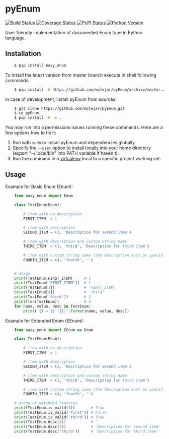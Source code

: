pyEnum
======

[![Build Status](https://travis-ci.org/molejar/pyEnum.svg?branch=master)](https://travis-ci.org/molejar/pyEnum)
[![Coverage Status](https://coveralls.io/repos/github/molejar/pyEnum/badge.svg?branch=master)](https://coveralls.io/github/molejar/pyEnum?branch=master)
[![PyPI Status](https://img.shields.io/pypi/v/easy_enum.svg)](https://pypi.python.org/pypi/easy_enum)
[![Python Version](https://img.shields.io/pypi/pyversions/easy_enum.svg)](https://www.python.org)

User friendly implementation of documented Enum type in Python language.

Installation
------------

``` bash
    $ pip install easy_enum
```

To install the latest version from master branch execute in shell following commands:

``` bash
    $ pip install -U https://github.com/molejar/pyEnum/archive/master.zip
```

In case of development, install pyEnum from sources:

``` bash
    $ git clone https://github.com/molejar/pyEnum.git
    $ cd pyEnum
    $ pip install -U -e .
```

You may run into a permissions issues running these commands. Here are a few options how to fix it:

1. Run with `sudo` to install pyEnum and dependencies globally
2. Specify the `--user` option to install locally into your home directory (export "~/.local/bin" into PATH variable if haven't).
3. Run the command in a [virtualenv](https://virtualenv.pypa.io/en/latest/) local to a specific project working set.

Usage
-----

Example for Basic Enum (Enum):

``` Python
    from easy_enum import Enum

    class TestEnum(Enum):

        # item with no description
        FIRST_ITEM  = 1

        # item with description
        SECOND_ITEM = (2, 'Description for second item')

        # item with description and custom string name
        THIRD_ITEM  = (3, 'third', 'Description for third item')

        # item with custom string name (the description must be specified as empty string)
        FOURTH_ITEM = (4, 'fourth', '')


    # Usage
    print(TestEnum.FIRST_ITEM)     # 1
    print(TestEnum['FIRST_ITEM'])  # 1
    print(TestEnum[1])             # 'FIRST_ITEM'
    print(TestEnum[3])             # 'third'
    print(TestEnum['third'])       # 3
    print(len(TestEnum))           # 4
    for name, value, desc in TestEnum:
        print('{} = {} ({})'.format(name, value, desc))
```

Example for Extended Enum (EEnum):

``` Python
    from easy_enum import EEnum as Enum

    class TestEnum(Enum):

        # item with no description
        FIRST_ITEM  = 1

        # item with description
        SECOND_ITEM = (2, 'Description for second item')

        # item with description and custom string name
        THIRD_ITEM  = (3, 'third', 'Description for third item')

        # item with custom string name (the description must be specified as empty string)
        FOURTH_ITEM = (4, 'fourth', '')

    # Usage of extended features
    print(TestEnum.is_valid(1))       # True
    print(TestEnum.is_valid('first')) # False
    print(TestEnum.is_valid('third')) # True
    print(TestEnum.desc(1))           # ''
    print(TestEnum.desc(2))           # 'Description for second item'
    print(TestEnum.desc('third'))     # 'Description for third item'

```